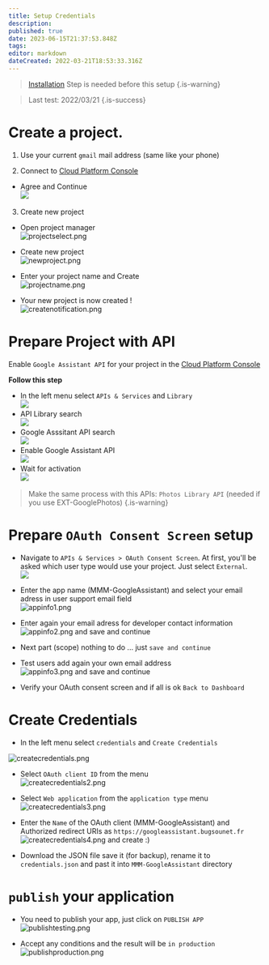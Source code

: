 ```yaml
---
title: Setup Credentials
description: 
published: true
date: 2023-06-15T21:37:53.848Z
tags: 
editor: markdown
dateCreated: 2022-03-21T18:53:33.316Z
---
```


> [Installation](/MMM-GoogleAssistant/Installation) Step is needed before this setup
{.is-warning}


> Last test: 2022/03/21
{.is-success}

# Create a project.

1. Use your current `gmail` mail address (same like your phone)

2. Connect to [Cloud Platform Console](https://console.cloud.google.com/)
  - Agree and Continue<br>
  ![](/resources/googleassistant/2.png)

3. Create new project

 - Open project manager<br>
 ![projectselect.png](/resources/googleassistant/projectselect.png)
 
 - Create new project<br>
 ![newproject.png](/resources/newproject.png)
 
 - Enter your project name and Create<br>
 ![projectname.png](/resources/googleassistant/projectname.png)
 
 - Your new project is now created !<br>
 ![createnotification.png](/resources/googleassistant/createnotification.png)

# Prepare Project with API

 Enable `Google Assistant API` for your project in the [Cloud Platform Console](https://console.cloud.google.com/)

**Follow this step**

  - In the left menu select `APIs & Services` and `Library`<br>
  ![](/resources/googleassistant/2b.png)
  - API Library search<br>
  ![](/resources/googleassistant/2c.png)
  - Google Asssitant API search<br>
  ![](/resources/googleassistant/2d.png)
  - Enable Google Assistant API<br>
  ![](/resources/googleassistant/2e.png)
  - Wait for activation<br>
  ![](/resources/googleassistant/2f.png)
  

> Make the same process with this APIs:
>  `Photos Library API` (needed if you use EXT-GooglePhotos)
{.is-warning}

# Prepare `OAuth Consent Screen` setup

  - Navigate to `APIs & Services > OAuth Consent Screen`. At first, you'll be asked which user type would use your project. Just select `External`.<br>
  ![](/resources/googleassistant/4c.png)
  - Enter the app name (MMM-GoogleAssistant) and select your email adress in user support email field<br>
  ![appinfo1.png](/resources/googleassistant/appinfo1.png)
  
  - Enter again your email adress for developer contact information<br>
  ![appinfo2.png](/resources/googleassistant/appinfo2.png)
  and save and continue
  
  - Next part (scope) nothing to do ... just `save and continue`<br>
  - Test users add again your own email address<br>
  ![appinfo3.png](/resources/googleassistant/appinfo3.png)
  and save and continue
  
  - Verify your OAuth consent screen and if all is ok `Back to Dashboard`
  
# Create Credentials

 - In the left menu select `credentials` and `Create Credentials`<br>

![createcredentials.png](/resources/googleassistant/createcredentials.png)

 - Select `OAuth client ID` from the menu<br>
![createcredentials2.png](/resources/googleassistant/createcredentials2.png)

- Select `Web application` from the `application type` menu<br>
![createcredentials3.png](/resources/googleassistant/createcredentials3.png)

- Enter the `Name` of the OAuth client (MMM-GoogleAssistant) and Authorized redirect URIs as `https://googleassistant.bugsounet.fr`<br>
![createcredentials4.png](/resources/googleassistant/createcredentials4.png)
and create :)

- Download the JSON file
save it (for backup), rename it to `credentials.json` and past it into `MMM-GoogleAssistant` directory 

# `publish` your application
- You need to publish your app, just click on `PUBLISH APP`<br>
![publishtesting.png](/resources/googleassistant/publishtesting.png)

- Accept any conditions and the result will be `in production`<br>
![publishproduction.png](/resources/googleassistant/publishproduction.png)

